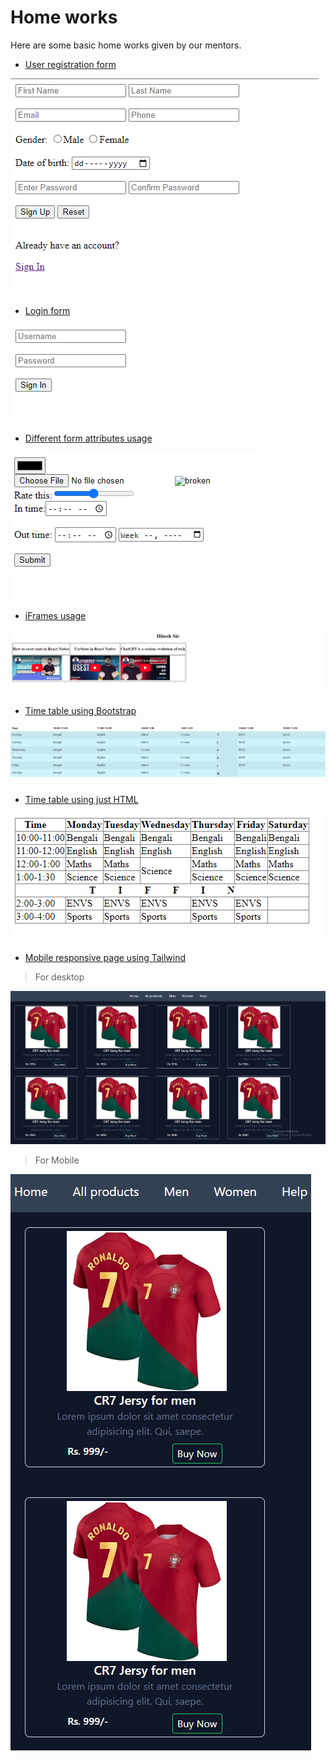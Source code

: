 # Home works

Here are some basic home works given by our mentors.

- [User registration form](form.html)

![](./outputs/1.PNG)
- [Login form](form2.html)

![](./outputs/2.PNG)
- [Different form attributes usage](form3.html)

![](./outputs/3.PNG)
- [iFrames usage](iframe.html)

![](./outputs/4.PNG)
- [Time table using Bootstrap](timetable.html)

![](./outputs/5.PNG)
- [Time table using just HTML](timetable2.html)

![](./outputs/6.PNG)
- [Mobile responsive page using Tailwind](twp1.html)

>For desktop

![](./outputs/7.PNG)

>For Mobile

![](./outputs/8.PNG)
